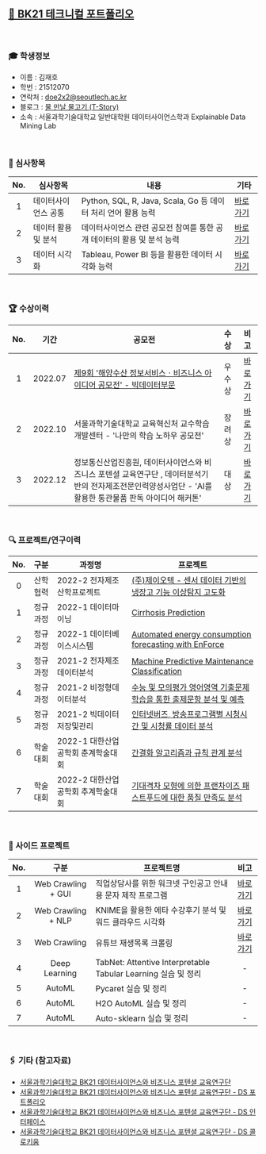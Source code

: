 ## <a href='https://github.com/countifs/portfolio'> 📁 BK21 테크니컬 포트폴리오</a>

<br>

### 🎓 학생정보
- 이름 : 김재호 <br>
- 학번 : 21512070
- 연락처 : doe2x2@seoutlech.ac.kr <br>
- 블로그 : <a href='https://lungfish.tistory.com/'> 물 만날 물고기 (T-Story) </a>
- 소속 : 서울과학기술대학교 일반대학원 데이터사이언스학과 Explainable Data Mining Lab <br>

<br>

### 🚩 심사항목

| No. | 심사항목 | 내용 | 기타 |
|:----------:|----------|----------|----------|
|1|데이터사이언스 공통| Python, SQL, R, Java, Scala, Go 등 데이터 처리 언어 활용 능력  |<a href='https://github.com/countifs/portfolio/tree/main/1.%20%EB%8D%B0%EC%9D%B4%ED%84%B0%EC%82%AC%EC%9D%B4%EC%96%B8%EC%8A%A4%20%EA%B3%B5%ED%86%B5'>바로가기</a>|
|2|데이터 활용 및 분석| 데이터사이언스 관련 공모전 참여를 통한 공개 데이터의 활용 및 분석 능력  |<a href='https://github.com/countifs/portfolio/tree/main/2.%20%EB%8D%B0%EC%9D%B4%ED%84%B0%20%ED%99%9C%EC%9A%A9%20%EB%B0%8F%20%EB%B6%84%EC%84%9D'>바로가기</a>|
|3|데이터 시각화| Tableau, Power BI 등을 활용한 데이터 시각화 능력  |<a href='https://github.com/countifs/portfolio/tree/main/3.%20%EB%8D%B0%EC%9D%B4%ED%84%B0%20%EC%8B%9C%EA%B0%81%ED%99%94'>바로가기</a>|



<br>



### 🏆 수상이력

| No. | 기간 | 공모전 | 수상 | 비고 |
|:----------:|:--------:|-----------|:----------:|:----------:|
| 1 | 2022.07 | <a href='https://www.seoultech.ac.kr/service/info/news/?do=commonview&searchtext=%EA%B9%80%EC%9E%AC%ED%98%B8&searchtype=1&nowpage=1&bnum=3596&bidx=523629&cate=14'>제9회 '해양수산 정보서비스ㆍ비즈니스 아이디어 공모전' - 빅데이터부문</a> | 우수상 | <a href='https://github.com/countifs/portfolio/blob/main/2.%20%EB%8D%B0%EC%9D%B4%ED%84%B0%20%ED%99%9C%EC%9A%A9%20%EB%B0%8F%20%EB%B6%84%EC%84%9D/1.%20%EC%A0%9C9%ED%9A%8C%20%ED%95%B4%EC%96%91%EC%88%98%EC%82%B0%20%EC%A0%95%EB%B3%B4%EC%84%9C%EB%B9%84%EC%8A%A4%E3%86%8D%EB%B9%84%EC%A6%88%EB%8B%88%EC%8A%A4%20%EC%95%84%EC%9D%B4%EB%94%94%EC%96%B4%20%EA%B3%B5%EB%AA%A8%EC%A0%84/%5B%EB%B9%85%EB%8D%B0%EC%9D%B4%ED%84%B0%EB%B6%84%EC%84%9D%EB%B6%80%EB%AC%B8%5D%20%EC%9C%A0%EC%82%AC%EC%96%B4%EC%A2%85%EC%9D%98%20%EC%9D%B4%EB%AF%B8%EC%A7%80%20%EB%B6%84%EB%A5%98%EB%A5%BC%20%ED%86%B5%ED%95%9C%20%EC%88%98%EC%82%B0%EB%AC%BC%20%EA%B1%B0%EB%9E%98%20%EC%8B%9C%EC%9E%A5%EC%9D%98%20%EC%A0%95%EB%B3%B4%EB%B9%84%EB%8C%80%EC%B9%AD%20%EA%B0%9C%EC%84%A0%20%EB%B0%9C%ED%91%9C%EC%9E%90%EB%A3%8C.pdf'>바로가기</a> |
| 2 | 2022.10 | 서울과학기술대학교 교육혁신처 교수학습개발센터 - '나만의 학습 노하우 공모전' | 장려상 | <a href='https://github.com/countifs/portfolio/blob/main/2.%20%EB%8D%B0%EC%9D%B4%ED%84%B0%20%ED%99%9C%EC%9A%A9%20%EB%B0%8F%20%EB%B6%84%EC%84%9D/2.%20%EB%82%98%EB%A7%8C%EC%9D%98%20%ED%95%99%EC%8A%B5%20%EB%85%B8%ED%95%98%EC%9A%B0%20%EA%B3%B5%EB%AA%A8%EC%A0%84/%EB%82%98%EB%A7%8C%EC%9D%98%20%ED%95%99%EC%8A%B5%20%EB%85%B8%ED%95%98%EC%9A%B0%20%EA%B3%B5%EB%AA%A8%EC%A0%84_%EB%8D%B0%EC%9D%B4%ED%84%B0%EC%82%AC%EC%9D%B4%EC%96%B8%EC%8A%A4%ED%95%99%EA%B3%BC_%EA%B9%80%EC%9E%AC%ED%98%B8(21512070).pdf'>바로가기</a> |
| 3 | 2022.12 | 정보통신산업진흥원, 데이터사이언스와 비즈니스 포텐셜 교육연구단 , 데이터분석기반의 전자제조전문인력양성사업단 - 'AI를 활용한 통관물품 판독 아이디어 해커톤' | 대상 | <a href='https://github.com/countifs/portfolio/blob/main/2.%20%EB%8D%B0%EC%9D%B4%ED%84%B0%20%ED%99%9C%EC%9A%A9%20%EB%B0%8F%20%EB%B6%84%EC%84%9D/3.%20AI%EB%A5%BC%20%ED%99%9C%EC%9A%A9%ED%95%9C%20%ED%86%B5%EA%B4%80%EB%AC%BC%ED%92%88%20%ED%8C%90%EB%8F%85%20%EC%95%84%EC%9D%B4%EB%94%94%EC%96%B4%20%ED%95%B4%EC%BB%A4%ED%86%A4/AI%EB%A5%BC%20%ED%99%9C%EC%9A%A9%ED%95%9C%20%ED%86%B5%EA%B4%80%EB%AC%BC%ED%92%88%20%ED%8C%90%EB%8F%85%20%EC%95%84%EC%9D%B4%EB%94%94%EC%96%B4%20%ED%95%B4%EC%BB%A4%ED%86%A4%20-%20%EC%9D%B4%EB%AF%B8%ED%85%8C%EC%9D%B4%EC%85%98(g%EA%B7%B8%EB%A3%B9).pdf'>바로가기</a> |



<br>



### 🔍 프로젝트/연구이력

| No.  |   구분   | 과정명                             | 프로젝트                                                     |
| :--: | :------: | ---------------------------------- | ------------------------------------------------------------ |
|  0   | 산학협력 | 2022-2 전자제조 산학프로젝트       | <a href='https://drive.google.com/drive/folders/16lO8i1p6F5wzyI3iiVYBizSwwf3HI0St?usp=sharing'> (주)제이오텍 - 센서 데이터 기반의 냉장고 기능 이상탐지 고도화 </a> |
|  1   | 정규과정 | 2022-1 데이터마이닝                | <a href='https://github.com/countifs/portfolio/blob/main/1.%20%EB%8D%B0%EC%9D%B4%ED%84%B0%EC%82%AC%EC%9D%B4%EC%96%B8%EC%8A%A4%20%EA%B3%B5%ED%86%B5/1.%202022-1%20%EB%8D%B0%EC%9D%B4%ED%84%B0%EB%A7%88%EC%9D%B4%EB%8B%9D/%EB%8D%B0%EC%9D%B4%ED%84%B0%EB%A7%88%EC%9D%B4%EB%8B%9D%20%EB%B0%9C%ED%91%9C%20-%20%EA%B9%80%EC%9E%AC%ED%98%B8%20(22.05.10).pdf'> Cirrhosis Prediction </a> |
|  2   | 정규과정 | 2022-1 데이터베이스시스템          | <a href='https://github.com/countifs/portfolio/blob/main/1.%20%EB%8D%B0%EC%9D%B4%ED%84%B0%EC%82%AC%EC%9D%B4%EC%96%B8%EC%8A%A4%20%EA%B3%B5%ED%86%B5/2.%202022-1%20%EB%8D%B0%EC%9D%B4%ED%84%B0%EB%B2%A0%EC%9D%B4%EC%8A%A4%EC%8B%9C%EC%8A%A4%ED%85%9C/%5B%ED%8C%80%ED%94%84%EB%A1%9C%EC%A0%9D%ED%8A%B8%5D%20Automated%20energy%20consumption%20forecasting%20with%20EnForce%20-%20%EA%B9%80%EB%B4%89%EC%84%9D%2C%20%EA%B9%80%EC%9E%AC%ED%98%B8%2C%20%EC%9D%B4%EB%8B%A4%EC%9D%B8.pdf'>Automated energy consumption forecasting with EnForce</a> |
|  3   | 정규과정 | 2021-2 전자제조데이터분석          | <a href='https://github.com/countifs/portfolio/blob/main/1.%20%EB%8D%B0%EC%9D%B4%ED%84%B0%EC%82%AC%EC%9D%B4%EC%96%B8%EC%8A%A4%20%EA%B3%B5%ED%86%B5/3.%202021-2%20%EC%A0%84%EC%9E%90%EC%A0%9C%EC%A1%B0%EB%8D%B0%EC%9D%B4%ED%84%B0%EB%B6%84%EC%84%9D/%5B2021-2%20%EC%A0%84%EC%9E%90%EC%A0%9C%EC%A1%B0%EB%8D%B0%EC%9D%B4%ED%84%B0%EB%B6%84%EC%84%9D%5D%20Machine%20Predictive%20Maintenance%20Classification_%EC%9D%B4%EC%A0%95%EC%96%B8%2C%EA%B9%80%EC%9E%AC%ED%98%B8.pdf'>Machine Predictive Maintenance Classification</a> |
|  4   | 정규과정 | 2021-2 비정형데이터분석            | <a href='https://github.com/countifs/portfolio/blob/main/1.%20%EB%8D%B0%EC%9D%B4%ED%84%B0%EC%82%AC%EC%9D%B4%EC%96%B8%EC%8A%A4%20%EA%B3%B5%ED%86%B5/4.%202021-2%20%EB%B9%84%EC%A0%95%ED%98%95%EB%8D%B0%EC%9D%B4%ED%84%B0%EB%B6%84%EC%84%9D/%EC%88%98%EB%8A%A5%20%EB%B0%8F%20%EB%AA%A8%EC%9D%98%ED%8F%89%EA%B0%80%20%EC%98%81%EC%96%B4%EC%98%81%EC%97%AD%20%EA%B8%B0%EC%B6%9C%EB%AC%B8%EC%A0%9C%20%ED%95%99%EC%8A%B5%EC%9D%84%20%ED%86%B5%ED%95%9C%20%EC%B6%9C%EC%A0%9C%EB%AC%B8%ED%95%AD%20%EB%B6%84%EC%84%9D%20%EB%B0%8F%20%EC%98%88%EC%B8%A1_21.12.06%20(PDF).pdf'>수능 및 모의평가 영어영역 기출문제 학습을 통한 출제문항 분석 및 예측</a> |
|  5   | 정규과정 | 2021-2 빅데이터저장및관리          | <a href='https://github.com/countifs/portfolio/blob/main/1.%20%EB%8D%B0%EC%9D%B4%ED%84%B0%EC%82%AC%EC%9D%B4%EC%96%B8%EC%8A%A4%20%EA%B3%B5%ED%86%B5/5.%202021-2%20%EB%B9%85%EB%8D%B0%EC%9D%B4%ED%84%B0%20%EC%A0%80%EC%9E%A5%20%EB%B0%8F%20%EA%B4%80%EB%A6%AC/%5B%EA%B3%B5%EC%9A%A9%ED%83%9D%2C%20%EA%B9%80%EC%9E%AC%ED%98%B8%5D%20%EB%B9%85%EB%8D%B0%EC%9D%B4%ED%84%B0%20%EC%A0%80%EC%9E%A5%20%EB%B0%8F%20%EA%B4%80%EB%A6%AC%20-%20%EC%B5%9C%EC%A2%85%20%ED%94%84%EB%A1%9C%EC%A0%9D%ED%8A%B8.pdf'>인터넷버즈, 방송프로그램별 시청시간 및 시청률 데이터 분석</a> |
|  6   | 학술대회 | 2022-1 대한산업공학회 춘계학술대회 | <a href='https://github.com/countifs/portfolio/blob/main/1.%20%EB%8D%B0%EC%9D%B4%ED%84%B0%EC%82%AC%EC%9D%B4%EC%96%B8%EC%8A%A4%20%EA%B3%B5%ED%86%B5/6.%202022-1%20%EB%8C%80%ED%95%9C%EC%82%B0%EC%97%85%EA%B3%B5%ED%95%99%ED%9A%8C%20%EC%B6%98%EA%B3%84%ED%95%99%EC%88%A0%EB%8C%80%ED%9A%8C/%EA%B0%84%EA%B2%B0%ED%99%94%20%EC%95%8C%EA%B3%A0%EB%A6%AC%EC%A6%98%20%EA%B7%9C%EC%B9%99%20%EA%B4%80%EA%B3%84%20%EB%B6%84%EC%84%9D%20-%20%EA%B9%80%EC%9E%AC%ED%98%B8.pdf'>간결화 알고리즘과 규칙 관계 분석</a> |
|  7   | 학술대회 | 2022-2 대한산업공학회 추계학술대회 | <a href='https://github.com/countifs/portfolio/blob/main/1.%20%EB%8D%B0%EC%9D%B4%ED%84%B0%EC%82%AC%EC%9D%B4%EC%96%B8%EC%8A%A4%20%EA%B3%B5%ED%86%B5/7.%202022-2%20%EB%8C%80%ED%95%9C%EC%82%B0%EC%97%85%EA%B3%B5%ED%95%99%ED%9A%8C%20%EC%B6%94%EA%B3%84%ED%95%99%EC%88%A0%EB%8C%80%ED%9A%8C/2022%20%EC%B6%94%EA%B3%84%ED%95%99%EC%88%A0%EB%8C%80%ED%9A%8C%20-%20%EA%B9%80%EC%9E%AC%ED%98%B8.pdf'>기대격차 모형에 의한 프랜차이즈 패스트푸드에 대한 품질 만족도 분석</a> |



<br>

### 📌 사이드 프로젝트

| No.  | 구분 |프로젝트명                                                  | 비고                                                         |
| :--: | :--------:|----------------------------------------------------------- | :----------------------------------------------------------: |
|  1   | Web Crawling + GUI |직업상담사를 위한 워크넷 구인공고 안내용 문자 제작 프로그램 | <a href='https://github.com/countifs/portfolio/tree/main/1.%20%EB%8D%B0%EC%9D%B4%ED%84%B0%EC%82%AC%EC%9D%B4%EC%96%B8%EC%8A%A4%20%EA%B3%B5%ED%86%B5/8.%20%EC%A7%81%EC%97%85%EC%83%81%EB%8B%B4%EC%82%AC%EB%A5%BC%20%EC%9C%84%ED%95%9C%20%EC%9B%8C%ED%81%AC%EB%84%B7%20%EA%B5%AC%EC%9D%B8%EA%B3%B5%EA%B3%A0%20%EC%95%88%EB%82%B4%EC%9A%A9%20%EB%AC%B8%EC%9E%90%20%EC%A0%9C%EC%9E%91%20%ED%94%84%EB%A1%9C%EA%B7%B8%EB%9E%A8'>바로가기</a> |
|  2   | Web Crawling + NLP |KNIME을 활용한 에타 수강후기 분석 및 워드 클라우드 시각화           | <a href='https://github.com/countifs/portfolio/tree/main/3.%20%EB%8D%B0%EC%9D%B4%ED%84%B0%20%EC%8B%9C%EA%B0%81%ED%99%94/9.%20%EC%97%90%EB%B8%8C%EB%A6%AC%ED%83%80%EC%9E%84%20%EC%88%98%EA%B0%95%ED%9B%84%EA%B8%B0%20%ED%85%8D%EC%8A%A4%ED%8A%B8%20%EB%A7%88%EC%9D%B4%EB%8B%9D%20%EB%B0%8F%20%EC%9B%8C%EB%93%9C%ED%81%B4%EB%9D%BC%EC%9A%B0%EB%93%9C'>바로가기</a> |
|  3  | Web Crawling |유튜브 재생목록 크롤링                               | <a href='https://github.com/countifs/portfolio/tree/main/1.%20%EB%8D%B0%EC%9D%B4%ED%84%B0%EC%82%AC%EC%9D%B4%EC%96%B8%EC%8A%A4%20%EA%B3%B5%ED%86%B5/9.%20%EC%9C%A0%ED%8A%9C%EB%B8%8C%20%EC%9E%AC%EC%83%9D%EB%AA%A9%EB%A1%9D%20%EB%A6%AC%EC%8A%A4%ED%8A%B8%20%ED%81%AC%EB%A1%A4%EB%A7%81'>바로가기</a> |
| 4 | Deep Learning |TabNet: Attentive Interpretable Tabular Learning 실습 및 정리 | - |
| 5 | AutoML |Pycaret 실습 및 정리 | - |
| 6 | AutoML |H2O AutoML 실습 및 정리 | - |
| 7 | AutoML |Auto-sklearn 실습 및 정리 | - |



<br>

### 🖇️ 기타 (참고자료)
- <a href='https://bk21ds.seoultech.ac.kr/index.do'>서울과학기술대학교 BK21 데이터사이언스와 비즈니스 포텐셜 교육연구단</a>
- <a href='https://grave-scooter-082.notion.site/c9cc9e8b699b449597a59a6e45d7aef8?v=f54abc07386049fcb538f167e62852dc'>서울과학기술대학교 BK21 데이터사이언스와 비즈니스 포텐셜 교육연구단 - DS 포트폴리오</a>
- <a href='https://grave-scooter-082.notion.site/0e0d0aa723ed4d6cbf5010bbdaf16626?v=061198927c22462581443a112efd6ce7'>서울과학기술대학교 BK21 데이터사이언스와 비즈니스 포텐셜 교육연구단 - DS 인터페이스</a>
- <a href='https://grave-scooter-082.notion.site/84c4b1eabc584dd6b3ef62177088b422?v=0f54986e68cc4943bd7adbc5a79684eb'>서울과학기술대학교 BK21 데이터사이언스와 비즈니스 포텐셜 교육연구단 - DS 콜로키움</a>




